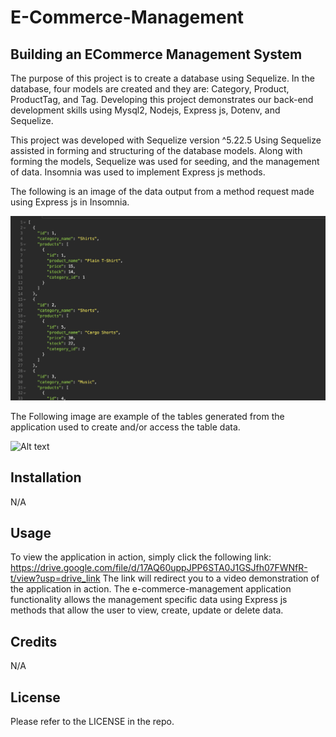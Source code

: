 # E-Commerce-Management

## Building an ECommerce Management System

The purpose of this project is to create a database using Sequelize. In the database, four models are created and they are: Category, Product, ProductTag, and Tag. Developing this project demonstrates our back-end development skills using Mysql2, Nodejs, Express js, Dotenv, and Sequelize.

This project was developed with Sequelize version ^5.22.5 Using Sequelize assisted in forming and structuring of the database models. Along with forming the models, Sequelize was used for seeding, and the management of data. Insomnia was used to implement Express js methods.

The following is an image of the data output from a method request made using Express js in Insomnia.

![Alt text](./assets/categories%20data.png)


The Following image are example of the tables generated from the application used to create and/or access the table data.

![Alt text](./assets/images/tablesExample.png)



## Installation

N/A

## Usage

To view the application in action, simply click the following link: https://drive.google.com/file/d/17AQ60uppJPP6STA0J1GSJfh07FWNfR-t/view?usp=drive_link
The link will redirect you to a video demonstration of the application in action. The e-commerce-management application functionality allows the management specific data using Express js methods that allow the user to view, create, update or delete data. 

## Credits

N/A

## License

Please refer to the LICENSE in the repo.